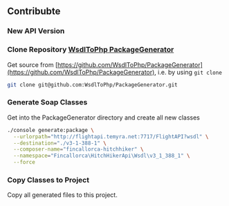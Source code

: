 ## Contribubte

### New API Version

### Clone Repository [WsdlToPhp PackageGenerator](https://github.com/WsdlToPhp/PackageGenerator)

Get source from [https://github.com/WsdlToPhp/PackageGenerator](https://github.com/WsdlToPhp/PackageGenerator), i.e. by using `git clone`

```bash
git clone git@github.com:WsdlToPhp/PackageGenerator.git
```

### Generate Soap Classes

Get into the PackageGenerator directory and create all new classes

```bash
./console generate:package \
  --urlorpath="http://flightapi.temyra.net:7717/FlightAPI?wsdl" \
  --destination="./v3-1-388-1" \
  --composer-name="fincallorca-hitchhiker" \
  --namespace="Fincallorca\HitchHikerApi\Wsdl\v3_1_388_1" \
  --force
```

### Copy Classes to Project

Copy all generated files to this project.